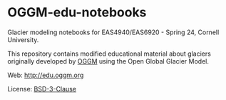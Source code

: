 # OGGM-edu-notebooks

Glacier modeling notebooks for EAS4940/EAS6920 - Spring 24, Cornell University. 

This repository contains modified educational material about glaciers originally developed by [OGGM](https://oggm.org) using the Open Global Glacier Model.

Web: http://edu.oggm.org

License: [BSD-3-Clause](https://github.com/OGGM/oggm-edu-notebooks/blob/master/LICENSE.txt)

